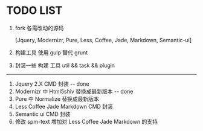 TODO LIST
=========

1. fork 各需改动的源码

    [Jquery, Modernizr, Pure, Less, Coffee, Jade, Markdown, Semantic-ui]

1. 构建工具 使用 gulp 替代 grunt
1. 封装一些 构建 工具 util && task && plugin

----

1. Jquery 2.X CMD 封装    -- done
1. Modernizr 中 Html5shiv 替换成最新版本    -- done
1. Pure 中 Normalize 替换成最新版本
1. Less Coffee Jade Markdown CMD 封装
1. Semantic ui CMD 封装
1. 修改 spm-text 增加对 Less Coffee Jade Markdown 的支持
